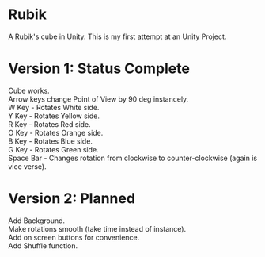 # Rubik
A Rubik's cube in Unity.  This is my first attempt at an Unity Project.

# Version 1: Status Complete
Cube works.  
Arrow keys change Point of View by 90 deg instancely.  
W Key - Rotates White side.  
Y Key - Rotates Yellow side.  
R Key - Rotates Red side.  
O Key - Rotates Orange side.  
B Key - Rotates Blue side.  
G Key - Rotates Green side.  
Space Bar - Changes rotation from clockwise to counter-clockwise (again is vice verse).

# Version 2: Planned
Add Background.  
Make rotations smooth (take time instead of instance).  
Add on screen buttons for convenience.  
Add Shuffle function.  
